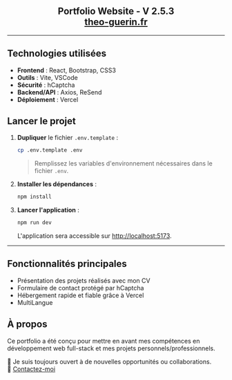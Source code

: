 <h2 align="center">
  Portfolio Website - V 2.5.3<br/>
  <a href="https://theo-guerin.fr/" target="_blank">theo-guerin.fr</a>
</h2>

---

## Technologies utilisées

- **Frontend** : React, Bootstrap, CSS3
- **Outils** : Vite, VSCode
- **Sécurité** : hCaptcha
- **Backend/API** : Axios, ReSend
- **Déploiement** : Vercel

## Lancer le projet

1. **Dupliquer** le fichier `.env.template` :

    ```bash
    cp .env.template .env
    ```

    > Remplissez les variables d'environnement nécessaires dans le fichier `.env`.

2. **Installer les dépendances** :

    ```bash
    npm install
    ```

3. **Lancer l'application** :

    ```bash
    npm run dev
    ```

    L'application sera accessible sur [http://localhost:5173](http://localhost:5173).

---

## Fonctionnalités principales

- Présentation des projets réalisés avec mon CV
- Formulaire de contact protégé par hCaptcha
- Hébergement rapide et fiable grâce à Vercel
- MultiLangue

## À propos

Ce portfolio a été conçu pour mettre en avant mes compétences en développement web full-stack et mes projets personnels/professionnels.

💬 Je suis toujours ouvert à de nouvelles opportunités ou collaborations.  
📧 [Contactez-moi](mailto:theo.guerin35000@gmail.com)

